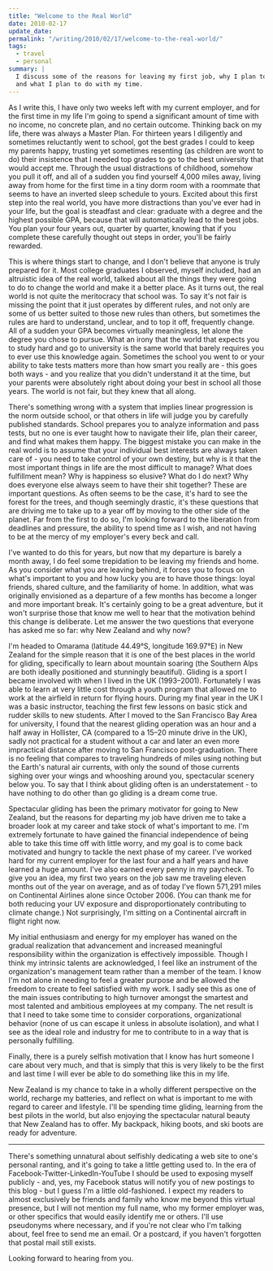 ```yaml
---
title: "Welcome to the Real World"
date: 2010-02-17
update_date:
permalink: "/writing/2010/02/17/welcome-to-the-real-world/"
tags:
  - travel
  - personal
summary: |
  I discuss some of the reasons for leaving my first job, why I plan to take a break from working,
  and what I plan to do with my time.
---
```


As I write this, I have only two weeks left with my current employer, and for the first time in my life I'm going to spend a significant amount of time with no income, no concrete plan, and no certain outcome. Thinking back on my life, there was always a Master Plan. For thirteen years I diligently and sometimes reluctantly went to school, got the best grades I could to keep my parents happy, trusting yet sometimes resenting (as children are wont to do) their insistence that I needed top grades to go to the best university that would accept me. Through the usual distractions of childhood, somehow you pull it off, and all of a sudden you find yourself 4,000 miles away, living away from home for the first time in a tiny dorm room with a roommate that seems to have an inverted sleep schedule to yours. Excited about this first step into the real world, you have more distractions than you've ever had in your life, but the goal is steadfast and clear: graduate with a degree and the highest possible GPA, because that will automatically lead to the best jobs. You plan your four years out, quarter by quarter, knowing that if you complete these carefully thought out steps in order, you'll be fairly rewarded.

This is where things start to change, and I don't believe that anyone is truly prepared for it. Most college graduates I observed, myself included, had an altruistic idea of the real world, talked about all the things they were going to do to change the world and make it a better place. As it turns out, the real world is not quite the meritocracy that school was. To say it's not fair is missing the point that it just operates by different rules, and not only are some of us better suited to those new rules than others, but sometimes the rules are hard to understand, unclear, and to top it off, frequently change. All of a sudden your GPA becomes virtually meaningless, let alone the degree you chose to pursue. What an irony that the world that expects you to study hard and go to university is the same world that barely requires you to ever use this knowledge again. Sometimes the school you went to or your ability to take tests matters more than how smart you really are - this goes both ways - and you realize that you didn't understand it at the time, but your parents were absolutely right about doing your best in school all those years. The world is not fair, but they knew that all along.

There's something wrong with a system that implies linear progression is the norm outside school, or that others in life will judge you by carefully published standards. School prepares you to analyze information and pass tests, but no one is ever taught how to navigate their life, plan their career, and find what makes them happy. The biggest mistake you can make in the real world is to assume that your individual best interests are always taken care of - you need to take control of your own destiny, but why is it that the most important things in life are the most difficult to manage? What does fulfillment mean? Why is happiness so elusive? What do I do next? Why does everyone else always seem to have their shit together? These are important questions. As often seems to be the case, it's hard to see the forest for the trees, and though seemingly drastic, it's these questions that are driving me to take up to a year off by moving to the other side of the planet. Far from the first to do so, I'm looking forward to the liberation from deadlines and pressure, the ability to spend time as I wish, and not having to be at the mercy of my employer's every beck and call.

I've wanted to do this for years, but now that my departure is barely a month away, I do feel some trepidation to be leaving my friends and home. As you consider what you are leaving behind, it forces you to focus on what's important to you and how lucky you are to have those things: loyal friends, shared culture, and the familiarity of home. In addition, what was originally envisioned as a departure of a few months has become a longer and more important break. It's certainly going to be a great adventure, but it won't surprise those that know me well to hear that the motivation behind this change is deliberate. Let me answer the two questions that everyone has asked me so far: why New Zealand and why now?

I'm headed to Omarama (latitude 44.49°S, longitude 169.97°E) in New Zealand for the simple reason that it is one of the best places in the world for gliding, specifically to learn about mountain soaring (the Southern Alps are both ideally positioned and stunningly beautiful). Gliding is a sport I became involved with when I lived in the UK (1993–2001). Fortunately I was able to learn at very little cost through a youth program that allowed me to work at the airfield in return for flying hours. During my final year in the UK I was a basic instructor, teaching the first few lessons on basic stick and rudder skills to new students. After I moved to the San Francisco Bay Area for university, I found that the nearest gliding operation was an hour and a half away in Hollister, CA (compared to a 15–20 minute drive in the UK), sadly not practical for a student without a car and later an even more impractical distance after moving to San Francisco post-graduation. There is no feeling that compares to traveling hundreds of miles using nothing but the Earth's natural air currents, with only the sound of those currents sighing over your wings and whooshing around you, spectacular scenery below you. To say that I think about gliding often is an understatement - to have nothing to do other than go gliding is a dream come true.

Spectacular gliding has been the primary motivator for going to New Zealand, but the reasons for departing my job have driven me to take a broader look at my career and take stock of what's important to me. I'm extremely fortunate to have gained the financial independence of being able to take this time off with little worry, and my goal is to come back motivated and hungry to tackle the next phase of my career. I've worked hard for my current employer for the last four and a half years and have learned a huge amount. I've also earned every penny in my paycheck. To give you an idea, my first two years on the job saw me traveling eleven months out of the year on average, and as of today I've flown 571,291 miles on Continental Airlines alone since October 2006. (You can thank me for both reducing your UV exposure and disproportionately contributing to climate change.) Not surprisingly, I'm sitting on a Continental aircraft in flight right now.

My initial enthusiasm and energy for my employer has waned on the gradual realization that advancement and increased meaningful responsibility within the organization is effectively impossible. Though I think my intrinsic talents are acknowledged, I feel like an instrument of the organization's management team rather than a member of the team. I know I'm not alone in needing to feel a greater purpose and be allowed the freedom to create to feel satisfied with my work. I sadly see this as one of the main issues contributing to high turnover amongst the smartest and most talented and ambitious employees at my company. The net result is that I need to take some time to consider corporations, organizational behavior (none of us can escape it unless in absolute isolation), and what I see as the ideal role and industry for me to contribute to in a way that is personally fulfilling.

Finally, there is a purely selfish motivation that I know has hurt someone I care about very much, and that is simply that this is very likely to be the first and last time I will ever be able to do something like this in my life.

New Zealand is my chance to take in a wholly different perspective on the world, recharge my batteries, and reflect on what is important to me with regard to career and lifestyle. I'll be spending time gliding, learning from the best pilots in the world, but also enjoying the spectacular natural beauty that New Zealand has to offer. My backpack, hiking boots, and ski boots are ready for adventure.

---

There's something unnatural about selfishly dedicating a web site to one's personal ranting, and it's going to take a little getting used to. In the era of Facebook-Twitter-LinkedIn-YouTube I should be used to exposing myself publicly - and, yes, my Facebook status will notify you of new postings to this blog - but I guess I'm a little old-fashioned. I expect my readers to almost exclusively be friends and family who know me beyond this virtual presence, but I will not mention my full name, who my former employer was, or other specifics that would easily identify me or others. I'll use pseudonyms where necessary, and if you're not clear who I'm talking about, feel free to send me an email. Or a postcard, if you haven't forgotten that postal mail still exists.

Looking forward to hearing from you.
